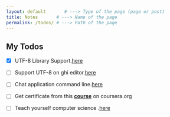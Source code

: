 ```yaml
---
layout: default       # ---> Type of the page (page or post)
title: Notes       # ---> Name of the page
permalink: /todos/ # ---> Path of the page
---
```


## My Todos
- [x] UTF-8 Library Support.[here](https://github.com/congdv/libunicode)
- [ ] Support UTF-8 on ghi editor.[here](https://github.com/congdv/ghi)
- [ ] Chat application command line.[here](https://github.com/congdv/server-client-chat)
- [ ] Get certificate from this **[course](https://www.coursera.org/learn/c-plus-plus-a)** on coursera.org
- [ ] Teach yourself computer science .[here](http://teachyourselfcs.com/)

